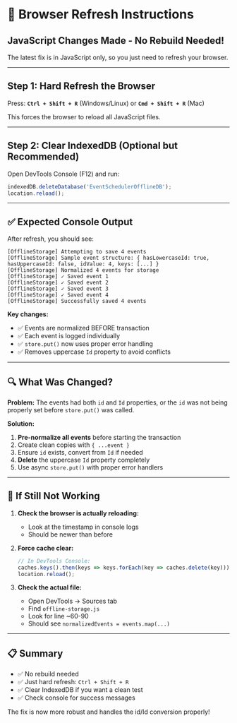 # 🔄 Browser Refresh Instructions

## JavaScript Changes Made - No Rebuild Needed!

The latest fix is in JavaScript only, so you just need to refresh your browser.

---

## Step 1: Hard Refresh the Browser

Press: **`Ctrl + Shift + R`** (Windows/Linux) or **`Cmd + Shift + R`** (Mac)

This forces the browser to reload all JavaScript files.

---

## Step 2: Clear IndexedDB (Optional but Recommended)

Open DevTools Console (F12) and run:

```javascript
indexedDB.deleteDatabase('EventSchedulerOfflineDB');
location.reload();
```

---

## ✅ Expected Console Output

After refresh, you should see:

```
[OfflineStorage] Attempting to save 4 events
[OfflineStorage] Sample event structure: { hasLowercaseId: true, hasUppercaseId: false, idValue: 4, keys: [...] }
[OfflineStorage] Normalized 4 events for storage
[OfflineStorage] ✓ Saved event 1
[OfflineStorage] ✓ Saved event 2
[OfflineStorage] ✓ Saved event 3
[OfflineStorage] ✓ Saved event 4
[OfflineStorage] Successfully saved 4 events
```

**Key changes:**
- ✅ Events are normalized BEFORE transaction
- ✅ Each event is logged individually
- ✅ `store.put()` now uses proper error handling
- ✅ Removes uppercase `Id` property to avoid conflicts

---

## 🔍 What Was Changed?

**Problem:** The events had both `id` and `Id` properties, or the `id` was not being properly set before `store.put()` was called.

**Solution:**
1. **Pre-normalize all events** before starting the transaction
2. Create clean copies with `{ ...event }`
3. Ensure `id` exists, convert from `Id` if needed
4. **Delete** the uppercase `Id` property completely
5. Use async `store.put()` with proper error handlers

---

## 🐛 If Still Not Working

1. **Check the browser is actually reloading:**
   - Look at the timestamp in console logs
   - Should be newer than before

2. **Force cache clear:**
   ```javascript
   // In DevTools Console:
   caches.keys().then(keys => keys.forEach(key => caches.delete(key)));
   location.reload();
   ```

3. **Check the actual file:**
   - Open DevTools → Sources tab
   - Find `offline-storage.js`
   - Look for line ~60-90
   - Should see `normalizedEvents = events.map(...)`

---

## 📋 Summary

- ✅ No rebuild needed
- ✅ Just hard refresh: `Ctrl + Shift + R`
- ✅ Clear IndexedDB if you want a clean test
- ✅ Check console for success messages

The fix is now more robust and handles the id/Id conversion properly!
